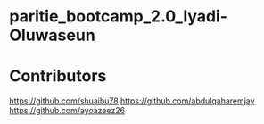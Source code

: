 # paritie_bootcamp_2.0_Iyadi-Oluwaseun
# Contributors
https://github.com/shuaibu78 
https://github.com/abdulqaharemjay
https://github.com/ayoazeez26
